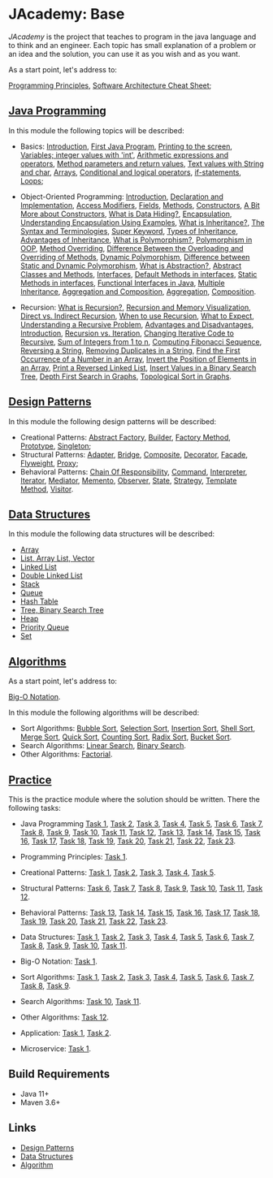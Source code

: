 # JAcademy: Base

<i>JAcademy</i> is the project that teaches to program in the java language and to think and an engineer.
Each topic has small explanation of a problem or an idea and the solution, you can use it as you wish and as you want.

As a start point, let's address to:

[Programming Principles](doc/principles.md "Programming Principles"),
[Software Architecture Cheat Sheet](doc/sa-cheat-sheet.md "Software Architecture Cheat Sheet");

## [Java Programming](java-programming/README.md "The java programming chapter")

In this module the following topics will be described:

* Basics:
[Introduction](java-programming/doc/basics/chapter_1.md "Introduction"),
[First Java Program](java-programming/doc/basics/chapter_2.md "First Java Program"),
[Printing to the screen](java-programming/doc/basics/chapter_3.md "Printing to the screen"),
[Variables; integer values with 'int'](java-programming/doc/basics/chapter_4.md "Variables; integer values with 'int'"),
[Arithmetic expressions and operators](java-programming/doc/basics/chapter_5.md "Arithmetic expressions and operators"),
[Method parameters and return values](java-programming/doc/basics/chapter_6.md "Method parameters and return values"),
[Text values with String and char](java-programming/doc/basics/chapter_7.md "Text values with String and char"),
[Arrays](java-programming/doc/basics/chapter_8.md "Arrays"),
[Conditional and logical operators](java-programming/doc/basics/chapter_9.md "Conditional and logical operators"),
[if-statements](java-programming/doc/basics/chapter_10.md "if-statements"),
[Loops](java-programming/doc/basics/chapter_11.md "Loops");

* Object-Oriented Programming:
[Introduction](java-programming/doc/oop/introduction.md "Introduction to Classes"),
[Declaration and Implementation](java-programming/doc/oop/decl-impl.md "Declaration and Implementation"),
[Access Modifiers](java-programming/doc/oop/modifiers.md "Access Modifiers"),
[Fields](java-programming/doc/oop/fields.md "Fields"),
[Methods](java-programming/doc/oop/methods.md "Methods"),
[Constructors](java-programming/doc/oop/constructors.md "Constructors"),
[A Bit More about Constructors](java-programming/doc/oop/constructors-more.md "A Bit More about Constructors"),
[What is Data Hiding?](java-programming/doc/oop/data-hiding.md "What is Data Hiding?"),
[Encapsulation](java-programming/doc/oop/encapsulation.md "Encapsulation"),
[Understanding Encapsulation Using Examples](java-programming/doc/oop/encap-understanding.md 
  "Understanding Encapsulation Using Examples"),
[What is Inheritance?](java-programming/doc/oop/inheritance.md "What is Inheritance?"),
[The Syntax and Terminologies](java-programming/doc/oop/syntax-term.md "The Syntax and Terminologies"),
[Super Keyword](java-programming/doc/oop/super-keyword.md "Super Keyword"),
[Types of Inheritance](java-programming/doc/oop/types-inheritance.md "Types of Inheritance"),
[Advantages of Inheritance](java-programming/doc/oop/adv-inheritance.md "Advantages of Inheritance"),
[What is Polymorphism?](java-programming/doc/oop/polymorphism.md "What is Polymorphism?"),
[Polymorphism in OOP](java-programming/doc/oop/polymorphism-oop.md "Polymorphism in OOP"),
[Method Overriding](java-programming/doc/oop/method-overriding.md "Method Overriding"),
[Difference Between the Overloading and Overriding of Methods](java-programming/doc/oop/overload-override.md
    "Difference Between the Overloading and Overriding of Methods"),
[Dynamic Polymorphism](java-programming/doc/oop/polymorph-dyn.md "Dynamic Polymorphism"),
[Difference between Static and Dynamic Polymorphism](java-programming/doc/oop/stat-dyn-polymorph.md
    "Difference between Static and Dynamic Polymorphism"),
[What is Abstraction?](java-programming/doc/oop/abstraction.md "What is Abstraction?"),
[Abstract Classes and Methods](java-programming/doc/oop/abstract-class-method.md "Abstract Classes and Methods"),
[Interfaces](java-programming/doc/oop/interfaces.md "Interfaces"),
[Default Methods in interfaces](java-programming/doc/oop/def-method-interface.md "Default Methods in interfaces"),
[Static Methods in interfaces](java-programming/doc/oop/stat-method-interface.md "Static Methods in interfaces"),
[Functional Interfaces in Java](java-programming/doc/oop/func-interface.md "Functional Interfaces in Java"),
[Multiple Inheritance](java-programming/doc/oop/mult-inheritance.md "Multiple Inheritance"),
[Aggregation and Composition](java-programming/doc/oop/aggreg-comp.md "Aggregation and Composition"),
[Aggregation](java-programming/doc/oop/aggregation.md "Aggregation"),
[Composition](java-programming/doc/oop/composition.md "Composition").

* Recursion:
[What is Recursion?](java-programming/doc/recursion/chapter_1.md "What is Recursion?"),
[Recursion and Memory Visualization](java-programming/doc/recursion/chapter_2.md "Recursion and Memory Visualization"),
[Direct vs. Indirect Recursion](java-programming/doc/recursion/chapter_3.md "Direct vs. Indirect Recursion"),
[When to use Recursion](java-programming/doc/recursion/chapter_4.md "When to use Recursion"),
[What to Expect](java-programming/doc/recursion/chapter_5.md "What to Expect"),
[Understanding a Recursive Problem](java-programming/doc/recursion/chapter_6.md "Understanding a Recursive Problem"),
[Advantages and Disadvantages](java-programming/doc/recursion/chapter_7.md "Advantages and Disadvantages"),
[Introduction](java-programming/doc/recursion/chapter_8.md "Introduction"),
[Recursion vs. Iteration](java-programming/doc/recursion/chapter_9.md "Recursion vs. Iteration"),
[Changing Iterative Code to Recursive](java-programming/doc/recursion/chapter_10.md "Changing Iterative Code to Recursive"),
[Sum of Integers from 1 to n](java-programming/doc/recursion/chapter_11.md "Sum of Integers from 1 to n"),
[Computing Fibonacci Sequence](java-programming/doc/recursion/chapter_12.md "Computing Fibonacci Sequence"),
[Reversing a String](java-programming/doc/recursion/chapter_13.md "Reversing a String"),
[Removing Duplicates in a String](java-programming/doc/recursion/chapter_14.md "Removing Duplicates in a String"),
[Find the First Occurrence of a Number in an Array](java-programming/doc/recursion/chapter_15.md
    "Find the First Occurrence of a Number in an Array"),
[Invert the Position of Elements in an Array](java-programming/doc/recursion/chapter_16.md 
    "Invert the Position of Elements in an Array"),
[Print a Reversed Linked List](java-programming/doc/recursion/chapter_17.md "Print a Reversed Linked List"),
[Insert Values in a Binary Search Tree](java-programming/doc/recursion/chapter_18.md "Insert Values in a Binary Search Tree"),
[Depth First Search in Graphs](java-programming/doc/recursion/chapter_19.md "Depth First Search in Graphs"),
[Topological Sort in Graphs](java-programming/doc/recursion/chapter_20.md "Topological Sort in Graphs").

## [Design Patterns](design-patterns/README.md "The design patterns chapter")

In this module the following design patterns will be described:

* Creational Patterns: 
[Abstract Factory](design-patterns/doc/abstract-factory.md "The abstract factory chapter"), 
[Builder](design-patterns/doc/builder.md "The builder chapter"), 
[Factory Method](design-patterns/doc/factory-method.md "The factory method chapter"), 
[Prototype](design-patterns/doc/prototype.md "The prototype chapter"), 
[Singleton](design-patterns/doc/singleton.md "The singleton chapter"); 
* Structural Patterns: 
[Adapter](design-patterns/doc/adapter.md "The adapter chapter"), 
[Bridge](design-patterns/doc/bridge.md "The bridge chapter"), 
[Composite](design-patterns/doc/composite.md "The composite chapter"), 
[Decorator](design-patterns/doc/decorator.md "The decorator chapter"), 
[Facade](design-patterns/doc/facade.md "The facade chapter"), 
[Flyweight](design-patterns/doc/flyweight.md "The flyweight chapter"), 
[Proxy](design-patterns/doc/proxy.md "The proxy chapter"); 
* Behavioral Patterns: 
[Chain Of Responsibility](design-patterns/doc/chain-of-responsibility.md "The chain of responsibility chapter"), 
[Command](design-patterns/doc/command.md "The command chapter"), 
[Interpreter](design-patterns/doc/interpreter.md "The interpreter chapter"), 
[Iterator](design-patterns/doc/iterator.md "The iterator chapter"), 
[Mediator](design-patterns/doc/mediator.md "The mediator chapter"),
[Memento](design-patterns/doc/memento.md "The memento chapter"), 
[Observer](design-patterns/doc/observer.md "The observer chapter"), 
[State](design-patterns/doc/state.md "The state chapter"),
[Strategy](design-patterns/doc/strategy.md "The strategy chapter"), 
[Template Method](design-patterns/doc/template-method.md "The template method chapter"), 
[Visitor](design-patterns/doc/visitor.md "The visitor chapter").

## [Data Structures](data-structures/README.md "The data structures chapter")

In this module the following data structures will be described:

* [Array](data-structures/doc/array.md "The array chapter")
* [List, Array List, Vector](data-structures/doc/list-array-list-vector.md "The list, array list, vector chapter")
* [Linked List](data-structures/doc/linked-list.md "The linked list chapter")
* [Double Linked List](data-structures/doc/double-linked-list.md "The double linked list chapter")
* [Stack](data-structures/doc/stack.md "The stack chapter")
* [Queue](data-structures/doc/queue.md "The queue chapter")
* [Hash Table](data-structures/doc/hash-table.md "The hash table chapter")
* [Tree, Binary Search Tree](data-structures/doc/tree-binary-search-tree.md "The tree, binary search tree chapter")
* [Heap](data-structures/doc/heap.md "The heap chapter")
* [Priority Queue](data-structures/doc/priority-queue.md "The priority queue chapter")
* [Set](data-structures/doc/set.md "The set chapter")

## [Algorithms](algorithms/README.md "The algorithms chapter")

As a start point, let's address to:

[Big-O Notation](algorithms/doc/big-o-notation.md "Big-O Notation").

In this module the following algorithms will be described:

* Sort Algorithms: 
[Bubble Sort](algorithms/doc/bubble-sort.md "The bubble sort chapter"),
[Selection Sort](algorithms/doc/selection-sort.md "The selection sort chapter"),
[Insertion Sort](algorithms/doc/insertion-sort.md "The insertion sort chapter"),
[Shell Sort](algorithms/doc/shell-sort.md "The shell sort chapter"),
[Merge Sort](algorithms/doc/merge-sort.md "The merge sort chapter"),
[Quick Sort](algorithms/doc/quick-sort.md "The quick sort chapter"),
[Counting Sort](algorithms/doc/counting-sort.md "The counting sort chapter"),
[Radix Sort](algorithms/doc/radix-sort.md "The radix sort chapter"),
[Bucket Sort](algorithms/doc/bucket-sort.md "The bucket sort chapter").
* Search Algorithms:
[Linear Search](algorithms/doc/linear-search.md "The linear search chapter"),
[Binary Search](algorithms/doc/binary-search.md "The binary search chapter").
* Other Algorithms:
[Factorial](algorithms/doc/factorial.md "The factorial chapter").

## [Practice](practice/README.md "The practice chapter")

This is the practice module where the solution should be written. There the following tasks:

* Java Programming
[Task 1](practice/doc/basics/task1.md "Task 1"),
[Task 2](practice/doc/basics/task2.md "Task 2"),
[Task 3](practice/doc/basics/task3.md "Task 3"),
[Task 4](practice/doc/basics/task4.md "Task 4"),
[Task 5](practice/doc/basics/task5.md "Task 5"), 
[Task 6](practice/doc/basics/task6.md "Task 6"),
[Task 7](practice/doc/basics/task7.md "Task 7"),
[Task 8](practice/doc/oop/task8.md "Task 8"),
[Task 9](practice/doc/oop/task9.md "Task 9"),
[Task 10](practice/doc/oop/task10.md "Task 10"),
[Task 11](practice/doc/oop/task11.md "Task 11"),
[Task 12](practice/doc/oop/task12.md "Task 12"),
[Task 13](practice/doc/oop/task13.md "Task 13"),
[Task 14](practice/doc/recursion/task14.md "Task 14"),
[Task 15](practice/doc/recursion/task15.md "Task 15"),
[Task 16](practice/doc/recursion/task16.md "Task 16"),
[Task 17](practice/doc/recursion/task17.md "Task 17"),
[Task 18](practice/doc/recursion/task18.md "Task 18"),
[Task 19](practice/doc/data-structures/task19.md "Task 19"),
[Task 20](practice/doc/data-structures/task20.md "Task 20"),
[Task 21](practice/doc/data-structures/task21.md "Task 21"),
[Task 22](practice/doc/data-structures/task22.md "Task 22"),
[Task 23](practice/doc/data-structures/task23.md "Task 23").

* Programming Principles:
[Task 1](practice/doc/principles/task1.md "Task 1").

* Creational Patterns:
[Task 1](practice/doc/design-patterns/task1.md "Task 1"),
[Task 2](practice/doc/design-patterns/task2.md "Task 2"),
[Task 3](practice/doc/design-patterns/task3.md "Task 3"),
[Task 4](practice/doc/design-patterns/task4.md "Task 4"),
[Task 5](practice/doc/design-patterns/task5.md "Task 5").

* Structural Patterns:
[Task 6](practice/doc/design-patterns/task6.md "Task 6"),
[Task 7](practice/doc/design-patterns/task7.md "Task 7"),
[Task 8](practice/doc/design-patterns/task8.md "Task 8"),
[Task 9](practice/doc/design-patterns/task9.md "Task 9"),
[Task 10](practice/doc/design-patterns/task10.md "Task 10"),
[Task 11](practice/doc/design-patterns/task11.md "Task 11"),
[Task 12](practice/doc/design-patterns/task12.md "Task 12").

* Behavioral Patterns:
[Task 13](practice/doc/design-patterns/task13.md "Task 13"),
[Task 14](practice/doc/design-patterns/task14.md "Task 14"),
[Task 15](practice/doc/design-patterns/task15.md "Task 15"),
[Task 16](practice/doc/design-patterns/task16.md "Task 16"),
[Task 17](practice/doc/design-patterns/task17.md "Task 17"),
[Task 18](practice/doc/design-patterns/task18.md "Task 18"),
[Task 19](practice/doc/design-patterns/task19.md "Task 19"),
[Task 20](practice/doc/design-patterns/task20.md "Task 20"),
[Task 21](practice/doc/design-patterns/task21.md "Task 21"),
[Task 22](practice/doc/design-patterns/task22.md "Task 22"),
[Task 23](practice/doc/design-patterns/task23.md "Task 23").

* Data Structures:
[Task 1](practice/doc/data-structures/task1.md "Task 1"),
[Task 2](practice/doc/data-structures/task2.md "Task 2"),
[Task 3](practice/doc/data-structures/task3.md "Task 3"),
[Task 4](practice/doc/data-structures/task4.md "Task 4"),
[Task 5](practice/doc/data-structures/task5.md "Task 5"),
[Task 6](practice/doc/data-structures/task6.md "Task 6"),
[Task 7](practice/doc/data-structures/task7.md "Task 7"),
[Task 8](practice/doc/data-structures/task8.md "Task 8"),
[Task 9](practice/doc/data-structures/task9.md "Task 9"),
[Task 10](practice/doc/data-structures/task10.md "Task 10"),
[Task 11](practice/doc/data-structures/task11.md "Task 11").

* Big-O Notation:
[Task 1](practice/doc/big-o/task1.md "Task 1").

* Sort Algorithms:
[Task 1](practice/doc/algorithms/task1.md "Task 1"),
[Task 2](practice/doc/algorithms/task2.md "Task 2"),
[Task 3](practice/doc/algorithms/task3.md "Task 3"),
[Task 4](practice/doc/algorithms/task4.md "Task 4"),
[Task 5](practice/doc/algorithms/task5.md "Task 5"),
[Task 6](practice/doc/algorithms/task6.md "Task 6"),
[Task 7](practice/doc/algorithms/task7.md "Task 7"),
[Task 8](practice/doc/algorithms/task8.md "Task 8"),
[Task 9](practice/doc/algorithms/task9.md "Task 9").
* Search Algorithms:
[Task 10](practice/doc/algorithms/task10.md "Task 10"),
[Task 11](practice/doc/algorithms/task11.md "Task 11").
* Other Algorithms:
[Task 12](practice/doc/algorithms/task12.md "Task 12").

* Application:
[Task 1](practice/doc/app/task1.md "Task 1"),
[Task 2](practice/doc/library/task2.md "Task 2").

* Microservice:
[Task 1](practice/doc/microservice/task1.md "Task 1").

## Build Requirements

* Java 11+
* Maven 3.6+

## Links

* [Design Patterns](https://en.wikipedia.org/wiki/Design_Patterns "Design patterns in Wikipedia")
* [Data Structures](https://en.wikipedia.org/wiki/List_of_data_structures "Data structures in Wikipedia") 
* [Algorithm](https://en.wikipedia.org/wiki/Algorithm "Algorithm in Wikipedia") 
